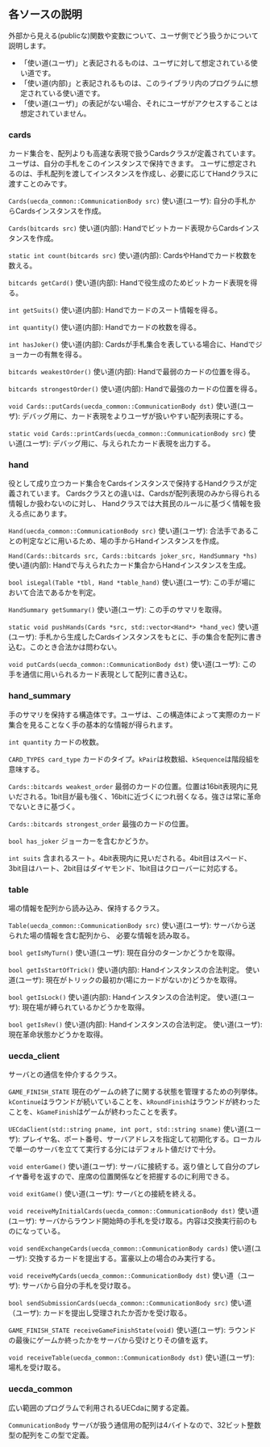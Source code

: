 ## 各ソースの説明
外部から見える(publicな)関数や変数について、ユーザ側でどう扱うかについて説明します。

- 「使い道(ユーザ)」と表記されるものは、ユーザに対して想定されている使い道です。
- 「使い道(内部)」と表記されるものは、このライブラリ内のプログラムに想定されている使い道です。
- 「使い道(ユーザ)」の表記がない場合、それにユーザがアクセスすることは想定されていません。

### cards
カード集合を、配列よりも高速な表現で扱うCardsクラスが定義されています。
ユーザは、自分の手札をこのインスタンスで保持できます。
ユーザに想定されるのは、手札配列を渡してインスタンスを作成し、必要に応じてHandクラスに渡すことのみです。

`Cards(uecda_common::CommunicationBody src)`
使い道(ユーザ): 自分の手札からCardsインスタンスを作成。

`Cards(bitcards src)`
使い道(内部): Handでビットカード表現からCardsインスタンスを作成。

`static int count(bitcards src)`
使い道(内部): CardsやHandでカード枚数を数える。

`bitcards getCard()`
使い道(内部): Handで役生成のためビットカード表現を得る。

`int getSuits()`
使い道(内部): Handでカードのスート情報を得る。

`int quantity()`
使い道(内部): Handでカードの枚数を得る。

`int hasJoker()`
使い道(内部): Cardsが手札集合を表している場合に、Handでジョーカーの有無を得る。

`bitcards weakestOrder()`
使い道(内部): Handで最弱のカードの位置を得る。

`bitcards strongestOrder()`
使い道(内部): Handで最強のカードの位置を得る。

`void Cards::putCards(uecda_common::CommunicationBody dst)`
使い道(ユーザ): デバッグ用に、カード表現をよりユーザが扱いやすい配列表現にする。

`static void Cards::printCards(uecda_common::CommunicationBody src)`
使い道(ユーザ): デバッグ用に、与えられたカード表現を出力する。

### hand
役として成り立つカード集合をCardsインスタンスで保持するHandクラスが定義されています。
Cardsクラスとの違いは、Cardsが配列表現のみから得られる情報しか扱わないのに対し、
Handクラスでは大貧民のルールに基づく情報を扱える点にあります。

`Hand(uecda_common::CommunicationBody src)`
使い道(ユーザ): 合法手であることの判定などに用いるため、場の手からHandインスタンスを作成。

`Hand(Cards::bitcards src, Cards::bitcards joker_src, HandSummary *hs)`
使い道(内部): Handで与えられたカード集合からHandインスタンスを生成。

`bool isLegal(Table *tbl, Hand *table_hand)`
使い道(ユーザ): この手が場において合法であるかを判定。

`HandSummary getSummary()`
使い道(ユーザ): この手のサマリを取得。

`static void pushHands(Cards *src, std::vector<Hand*> *hand_vec)`
使い道(ユーザ): 手札から生成したCardsインスタンスをもとに、手の集合を配列に書き込む。このとき合法かは問わない。

`void putCards(uecda_common::CommunicationBody dst)`
使い道(ユーザ): この手を通信に用いられるカード表現として配列に書き込む。

### hand_summary
手のサマリを保持する構造体です。ユーザは、この構造体によって実際のカード集合を見ることなく手の基本的な情報が得られます。

`int quantity`
カードの枚数。

`CARD_TYPES card_type`
カードのタイプ。`kPair`は枚数組、`kSequence`は階段組を意味する。

`Cards::bitcards weakest_order`
最弱のカードの位置。位置は16bit表現内に見いだされる。1bit目が最も強く、16bitに近づくにつれ弱くなる。強さは常に革命でないときに基づく。

`Cards::bitcards strongest_order`
最強のカードの位置。

`bool has_joker`
ジョーカーを含むかどうか。

`int suits`
含まれるスート。4bit表現内に見いだされる。4bit目はスペード、3bit目はハート、2bit目はダイヤモンド、1bit目はクローバーに対応する。

### table
場の情報を配列から読み込み、保持するクラス。

`Table(uecda_common::CommunicationBody src)`
使い道(ユーザ): サーバから送られた場の情報を含む配列から、
必要な情報を読み取る。

`bool getIsMyTurn()`
使い道(ユーザ): 現在自分のターンかどうかを取得。

`bool getIsStartOfTrick()`
使い道(内部): Handインスタンスの合法判定。
使い道(ユーザ): 現在がトリックの最初か(場にカードがないか)どうかを取得。

`bool getIsLock()`
使い道(内部): Handインスタンスの合法判定。
使い道(ユーザ): 現在場が縛られているかどうかを取得。

`bool getIsRev()`
使い道(内部): Handインスタンスの合法判定。
使い道(ユーザ): 現在革命状態かどうかを取得。

### uecda_client
サーバとの通信を仲介するクラス。

`GAME_FINISH_STATE`
現在のゲームの終了に関する状態を管理するための列挙体。
`kContinue`はラウンドが続いていることを、`kRoundFinish`はラウンドが終わったことを、`kGameFinish`はゲームが終わったことを表す。

`UECdaClient(std::string pname, int port, std::string sname)`
使い道(ユーザ): プレイヤ名、ポート番号、サーバアドレスを指定して初期化する。ローカルで単一のサーバを立てて実行する分にはデフォルト値だけで十分。

`void enterGame()`
使い道(ユーザ): サーバに接続する。返り値として自分のプレイヤ番号を返すので、座席の位置関係などを把握するのに利用できる。

`void exitGame()`
使い道(ユーザ): サーバとの接続を終える。

`void receiveMyInitialCards(uecda_common::CommunicationBody dst)`
使い道(ユーザ): サーバからラウンド開始時の手札を受け取る。内容は交換実行前のものになっている。

`void sendExchangeCards(uecda_common::CommunicationBody cards)`
使い道(ユーザ): 交換するカードを提出する。富豪以上の場合のみ実行する。

`void receiveMyCards(uecda_common::CommunicationBody dst)`
使い道（ユーザ): サーバから自分の手札を受け取る。

`bool sendSubmissionCards(uecda_common::CommunicationBody src)`
使い道（ユーザ): カードを提出し受理されたか否かを受け取る。

`GAME_FINISH_STATE receiveGameFinishState(void)`
使い道(ユーザ): ラウンドの最後にゲームか終ったかをサーバから受けとりその値を返す。

`void receiveTable(uecda_common::CommunicationBody dst)`
使い道(ユーザ): 場札を受け取る。

### uecda_common
広い範囲のプログラムで利用されるUECdaに関する定義。

`CommunicationBody`
サーバが扱う通信用の配列は4バイトなので、32ビット整数型の配列をこの型で定義。
